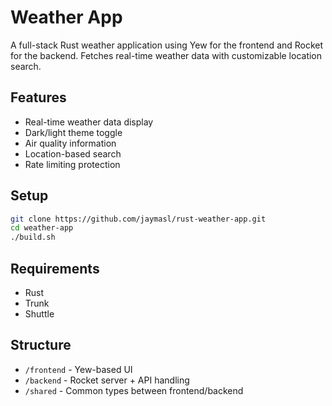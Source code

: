 # Weather App

A full-stack Rust weather application using Yew for the frontend and Rocket for the backend. Fetches real-time weather data with customizable location search.

## Features
- Real-time weather data display
- Dark/light theme toggle
- Air quality information
- Location-based search
- Rate limiting protection

## Setup
```bash
git clone https://github.com/jaymasl/rust-weather-app.git
cd weather-app
./build.sh
```

## Requirements
- Rust
- Trunk
- Shuttle

## Structure
- `/frontend` - Yew-based UI
- `/backend` - Rocket server + API handling
- `/shared` - Common types between frontend/backend